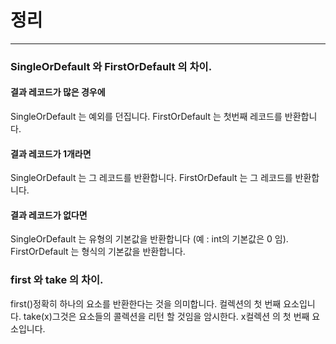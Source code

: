 # 정리
---
### SingleOrDefault 와 FirstOrDefault 의 차이.

#### 결과 레코드가 많은 경우에
SingleOrDefault 는 예외를 던집니다.
FirstOrDefault 는 첫번째 레코드를 반환합니다.

#### 결과 레코드가 1개라면
SingleOrDefault 는 그 레코드를 반환합니다.
FirstOrDefault 는 그 레코드를 반환합니다.

#### 결과 레코드가 없다면
SingleOrDefault 는 유형의 기본값을 반환합니다 (예 : int의 기본값은 0 임).
FirstOrDefault 는 형식의 기본값을 반환합니다.

### first 와 take 의 차이.
first()정확히 하나의 요소를 반환한다는 것을 의미합니다. 컬렉션의 첫 번째 요소입니다.
take(x)그것은 요소들의 콜렉션을 리턴 할 것임을 암시한다. x컬렉션 의 첫 번째 요소입니다.
